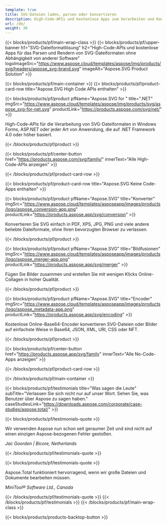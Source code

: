 ```yaml
---
template: true
title: SVG-Dateien laden, parsen oder konvertieren
description: High-Code-APIs und kostenlose Apps zum Verarbeiten und Konvertieren von SVG in PDF-, XPS- und Bildformate.
url: /de/
weight: 30
---
```


{{< blocks/products/pf/main-wrap-class >}}
{{< blocks/products/pf/upper-banner h1="SVG-Dateiformatlösung" h2="High-Code-APIs und kostenlose Apps für das Parsen und Rendern von SVG-Dateiformaten ohne Abhängigkeit von anderer Software" logoImageSrc="https://www.aspose.cloud/templates/aspose/img/products/svg/headers/aspose_svg-brand.svg" imageAlt="Aspose.SVG Product Solution" >}}

{{< blocks/products/pf/main-container >}}
{{< blocks/products/pf/product-card-row title="Aspose.SVG High Code APIs enthalten" >}}

{{< blocks/products/pf/product pfName="Aspose.SVG for " title=".NET" imgSrc="https://www.aspose.cloud/templates/aspose/img/products/svg/aspose_svg-for-net.svg" productLink="https://products.aspose.com/svg/net/" >}}


High-Code-APIs für die Verarbeitung von SVG-Dateiformaten in Windows Forms, ASP.NET oder jeder Art von Anwendung, die auf .NET Framework 4.0 oder höher basiert.




{{< /blocks/products/pf/product >}}

{{< blocks/products/pf/center-button href="https://products.aspose.com/svg/family/" innerText="Alle High-Code-APIs anzeigen" >}}

{{< /blocks/products/pf/product-card-row >}}

{{< blocks/products/pf/product-card-row title="Aspose.SVG Keine Code-Apps enthalten" >}}

{{< blocks/products/pf/product pfName="Aspose.SVG" title="Konverter" imgSrc="https://www.aspose.cloud/templates/asposeapp/images/products/logo/aspose_conversion-app.png" productLink="https://products.aspose.app/svg/conversion" >}}

Konvertieren Sie SVG einfach in PDF, XPS, JPG, PNG und viele andere beliebte Dateiformate, ohne Ihren bevorzugten Browser zu verlassen.



{{< /blocks/products/pf/product >}}

{{< blocks/products/pf/product pfName="Aspose.SVG" title="Bildfusionen" imgSrc="https://www.aspose.cloud/templates/asposeapp/images/products/logo/aspose_merger-app.png" productLink="https://products.aspose.app/svg/merger" >}}

Fügen Sie Bilder zusammen und erstellen Sie mit wenigen Klicks Online-Collagen in hoher Qualität.



{{< /blocks/products/pf/product >}}

{{< blocks/products/pf/product pfName="Aspose.SVG" title="Encoder" imgSrc="https://www.aspose.cloud/templates/asposeapp/images/products/logo/aspose_metadata-app.png" productLink="https://products.aspose.app/svg/encoding" >}}

Kostenlose Online-Base64-Encoder konvertieren SVG-Dateien oder Bilder auf einfachste Weise in Base64, JSON, XML, URI, CSS oder NFT.



{{< /blocks/products/pf/product >}}

{{< blocks/products/pf/center-button href="https://products.aspose.app/svg/family" innerText="Alle No-Code-Apps anzeigen" >}}

{{< /blocks/products/pf/product-card-row >}}


{{< /blocks/products/pf/main-container >}}

{{< blocks/products/pf/testimonials title="Was sagen die Leute" subTitle="Verlassen Sie sich nicht nur auf unser Wort. Sehen Sie, was Benutzer über Aspose zu sagen haben." caseStudiesLink="https://downloads.aspose.com/corporate/case-studies/aspose.total/" >}}

{{< blocks/products/pf/testimonials-quote >}}
<p class="first">


Wir verwenden Aspose nun schon seit geraumer Zeit und sind nicht auf einen einzigen Aspose-bezogenen Fehler gestoßen.



 <em>
  Jac Goorden | Bicore, Netherlands
 </em>
</p>

{{< /blocks/products/pf/testimonials-quote >}}

{{< blocks/products/pf/testimonials-quote >}}
<p class="second">


Aspose.Total funktioniert hervorragend, wenn wir große Dateien und Dokumente bearbeiten müssen.
 
 <em>
  MiniTool® Software Ltd., Canada
 </em>
</p>

{{< /blocks/products/pf/testimonials-quote >}}
{{< /blocks/products/pf/testimonials >}}
{{< /blocks/products/pf/main-wrap-class >}}

{{< blocks/products/products-backtop-button >}}